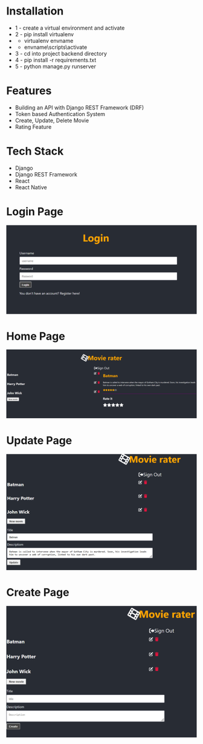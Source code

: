 
# Installation

- 1 - create a virtual environment and activate
- 2 - pip install virtualenv
- - virtualenv envname
- - envname\scripts\activate
- 3 - cd into project backend directory
- 4 - pip install -r requirements.txt 
- 5 - python manage.py runserver


# Features

- Building an API with Django REST Framework (DRF)
- Token based Authentication System
- Create, Update, Delete Movie
- Rating Feature

 # Tech Stack

- Django
- Django REST Framework
- React
- React Native

# Login Page

<img src="1.png">

# Home Page

<img src="2.png">

# Update Page

<img src="3.png">

# Create Page

<img src="4.png">